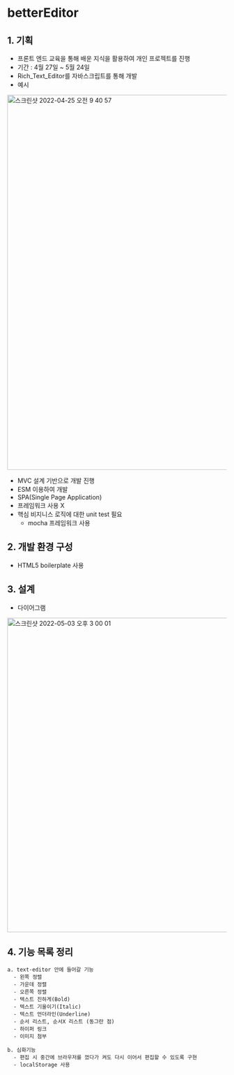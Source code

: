 # betterEditor
## 1. 기획
  - 프론트 엔드 교육을 통해 배운 지식을 활용하여 개인 프로젝트를 진행
  - 기간 : 4월 27일 ~ 5월 24일
  - Rich_Text_Editor를 자바스크립트를 통해 개발 
  - 예시
   <img width="859" alt="스크린샷 2022-04-25 오전 9 40 57" src="https://user-images.githubusercontent.com/26559739/165003825-0048a1fe-44ba-4796-8d6b-4877046dedde.png">

  - MVC 설계 기반으로 개발 진행
  - ESM 이용하여 개발
  - SPA(Single Page Application) 
  - 프레임워크 사용 X
  - 핵심 비지니스 로직에 대한 unit test 필요
    - mocha 프레임워크 사용

## 2. 개발 환경 구성
  - HTML5 boilerplate 사용

## 3. 설계
  - 다이어그램
  
  <img width="720" alt="스크린샷 2022-05-03 오후 3 00 01" src="https://user-images.githubusercontent.com/26559739/166410397-9b98212f-9752-434a-843b-891082d93f10.png">

## 4. 기능 목록 정리

    a. text-editor 안에 들어갈 기능
      - 왼쪽 정렬
      - 가운데 정렬
      - 오른쪽 정렬
      - 텍스트 진하게(Bold)
      - 텍스트 기울이기(Italic)
      - 텍스트 언더라인(Underline)
      - 순서 리스트, 순서X 리스트 (동그란 점)
      - 하이퍼 링크
      - 이미지 첨부
      
    b. 심화기능
      - 편집 시 중간에 브라우저를 껐다가 켜도 다시 이어서 편집할 수 있도록 구현
      - localStorage 사용

